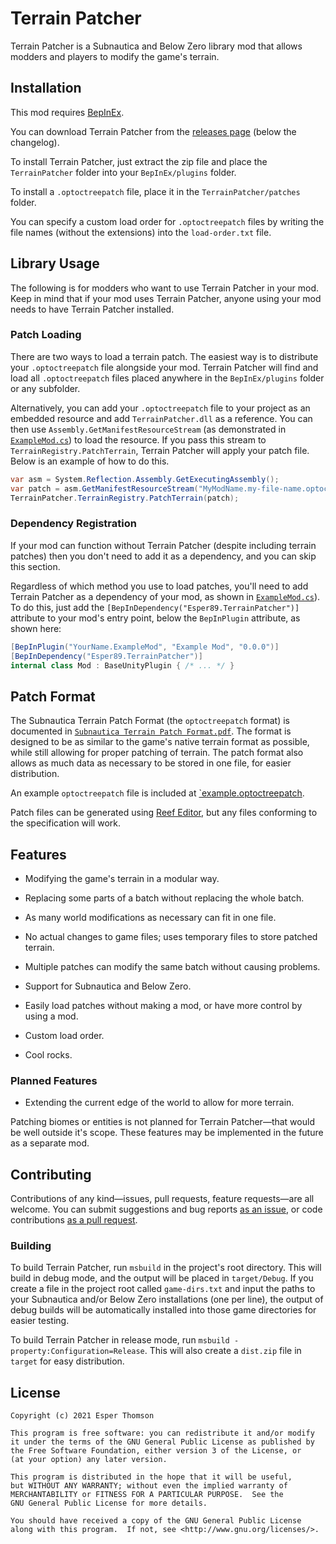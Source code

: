 # Terrain Patcher

Terrain Patcher is a Subnautica and Below Zero library mod that allows modders and players to modify
the game's terrain.

## Installation

This mod requires [BepInEx](https://github.com/toebeann/BepInEx.Subnautica).

You can download Terrain Patcher from the
[releases page](https://github.com/Esper89/Subnautica-TerrainPatcher/releases/latest) (below the
changelog).

To install Terrain Patcher, just extract the zip file and place the `TerrainPatcher` folder into
your `BepInEx/plugins` folder.

To install a `.optoctreepatch` file, place it in the `TerrainPatcher/patches` folder.

You can specify a custom load order for `.optoctreepatch` files by writing the file names (without
the extensions) into the `load-order.txt` file.

## Library Usage

The following is for modders who want to use Terrain Patcher in your mod. Keep in mind that if your
mod uses Terrain Patcher, anyone using your mod needs to have Terrain Patcher installed.

### Patch Loading

There are two ways to load a terrain patch. The easiest way is to distribute your `.optoctreepatch`
file alongside your mod. Terrain Patcher will find and load all `.optoctreepatch` files placed
anywhere in the `BepInEx/plugins` folder or any subfolder.

Alternatively, you can add your `.optoctreepatch` file to your project as an embedded resource and
add `TerrainPatcher.dll` as a reference. You can then use `Assembly.GetManifestResourceStream` (as
demonstrated in [`ExampleMod.cs`](./examples/ExampleMod.cs)) to load the resource. If you pass this
stream to `TerrainRegistry.PatchTerrain`, Terrain Patcher will apply your patch file. Below is an
example of how to do this.

```cs
var asm = System.Reflection.Assembly.GetExecutingAssembly();
var patch = asm.GetManifestResourceStream("MyModName.my-file-name.optoctreepatch");
TerrainPatcher.TerrainRegistry.PatchTerrain(patch);
```

### Dependency Registration

If your mod can function without Terrain Patcher (despite including terrain patches) then you don't
need to add it as a dependency, and you can skip this section.

Regardless of which method you use to load patches, you'll need to add Terrain Patcher as a
dependency of your mod, as shown in [`ExampleMod.cs`](./examples/ExampleMod.cs)). To do this, just
add the `[BepInDependency("Esper89.TerrainPatcher")]` attribute to your mod's entry point, below the
`BepInPlugin` attribute, as shown here:

```cs
[BepInPlugin("YourName.ExampleMod", "Example Mod", "0.0.0")]
[BepInDependency("Esper89.TerrainPatcher")]
internal class Mod : BaseUnityPlugin { /* ... */ }
```

## Patch Format

The Subnautica Terrain Patch Format (the `optoctreepatch` format) is documented in
[`Subnautica Terrain Patch Format.pdf`](./doc/Subnautica%20Terrain%20Patch%20Format.pdf). The format
is designed to be as similar to the game's native terrain format as possible, while still allowing
for proper patching of terrain. The patch format also allows as much data as necessary to be stored
in one file, for easier distribution.

An example `optoctreepatch` file is included at
[`example.optoctreepatch](./examples/example.optoctreepatch).

Patch files can be generated using [Reef Editor](https://github.com/eternaight/sn-terrain-edit), but
any files conforming to the specification will work.

## Features

- Modifying the game's terrain in a modular way.

- Replacing some parts of a batch without replacing the whole batch.

- As many world modifications as necessary can fit in one file.

- No actual changes to game files; uses temporary files to store patched terrain.

- Multiple patches can modify the same batch without causing problems.

- Support for Subnautica and Below Zero.

- Easily load patches without making a mod, or have more control by using a mod.

- Custom load order.

- Cool rocks.

### Planned Features

- Extending the current edge of the world to allow for more terrain.

Patching biomes or entities is not planned for Terrain Patcher—that would be well outside it's
scope. These features may be implemented in the future as a separate mod.

## Contributing

Contributions of any kind—issues, pull requests, feature requests—are all welcome. You can submit
suggestions and bug reports
[as an issue](https://github.com/Esper89/Subnautica-TerrainPatcher/issues/new/choose), or code
contributions [as a pull request](https://github.com/Esper89/Subnautica-TerrainPatcher/pulls).

### Building

To build Terrain Patcher, run `msbuild` in the project's root directory. This will build in debug
mode, and the output will be placed in `target/Debug`. If you create a file in the project root
called `game-dirs.txt` and input the paths to your Subnautica and/or Below Zero installations (one
per line), the output of debug builds will be automatically installed into those game directories
for easier testing.

To build Terrain Patcher in release mode, run `msbuild -property:Configuration=Release`. This will
also create a `dist.zip` file in `target` for easy distribution.

## License

```
Copyright (c) 2021 Esper Thomson

This program is free software: you can redistribute it and/or modify
it under the terms of the GNU General Public License as published by
the Free Software Foundation, either version 3 of the License, or
(at your option) any later version.

This program is distributed in the hope that it will be useful,
but WITHOUT ANY WARRANTY; without even the implied warranty of
MERCHANTABILITY or FITNESS FOR A PARTICULAR PURPOSE.  See the
GNU General Public License for more details.

You should have received a copy of the GNU General Public License
along with this program.  If not, see <http://www.gnu.org/licenses/>.
```
